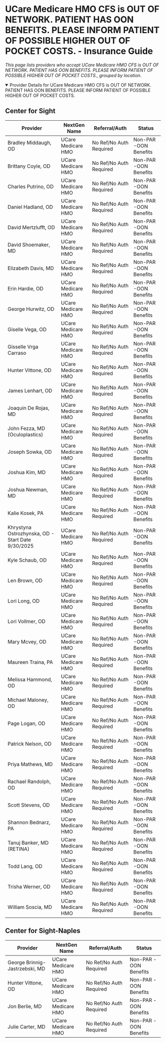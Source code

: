 # UCare Medicare HMO CFS is OUT OF NETWORK. PATIENT HAS OON BENEFITS. PLEASE INFORM PATIENT OF POSSIBLE HIGHER OUT OF POCKET COSTS. - Insurance Guide

*This page lists providers who accept UCare Medicare HMO CFS is OUT OF NETWORK. PATIENT HAS OON BENEFITS. PLEASE INFORM PATIENT OF POSSIBLE HIGHER OUT OF POCKET COSTS., grouped by location.*

<details open><summary>Provider Details for UCare Medicare HMO CFS is OUT OF NETWORK. PATIENT HAS OON BENEFITS. PLEASE INFORM PATIENT OF POSSIBLE HIGHER OUT OF POCKET COSTS.</summary>

## Center for Sight

| Provider | NextGen Name | Referral/Auth | Status |
|----------|-------------|--------------|--------|
| Bradley Middaugh, OD | UCare Medicare HMO | No Ref/No Auth Required | Non-PAR -OON Benefits |
| Brittany Coyle, OD | UCare Medicare HMO | No Ref/No Auth Required | Non-PAR -OON Benefits |
| Charles Putrino, OD | UCare Medicare HMO | No Ref/No Auth Required | Non-PAR -OON Benefits |
| Daniel Hadland, OD | UCare Medicare HMO | No Ref/No Auth Required | Non-PAR -OON Benefits |
| David Mertzlufft, OD | UCare Medicare HMO | No Ref/No Auth Required | Non-PAR -OON Benefits |
| David Shoemaker, MD | UCare Medicare HMO | No Ref/No Auth Required | Non-PAR -OON Benefits |
| Elizabeth Davis, MD | UCare Medicare HMO | No Ref/No Auth Required | Non-PAR -OON Benefits |
| Erin Hardie, OD | UCare Medicare HMO | No Ref/No Auth Required | Non-PAR -OON Benefits |
| George Hurwitz, OD | UCare Medicare HMO | No Ref/No Auth Required | Non-PAR -OON Benefits |
| Giselle Vega, OD | UCare Medicare HMO | No Ref/No Auth Required | Non-PAR -OON Benefits |
| Gisselle Vrga Carraso | UCare Medicare HMO | No Ref/No Auth Required | Non-PAR -OON Benefits |
| Hunter Vittone, OD | UCare Medicare HMO | No Ref/No Auth Required | Non-PAR -OON Benefits |
| James Lenhart, OD | UCare Medicare HMO | No Ref/No Auth Required | Non-PAR -OON Benefits |
| Joaquin De Rojas, MD | UCare Medicare HMO | No Ref/No Auth Required | Non-PAR -OON Benefits |
| John Fezza, MD (Oculoplastics) | UCare Medicare HMO | No Ref/No Auth Required | Non-PAR -OON Benefits |
| Joseph Sowka, OD | UCare Medicare HMO | No Ref/No Auth Required | Non-PAR -OON Benefits |
| Joshua Kim, MD | UCare Medicare HMO | No Ref/No Auth Required | Non-PAR -OON Benefits |
| Joshua Newman, MD | UCare Medicare HMO | No Ref/No Auth Required | Non-PAR -OON Benefits |
| Kalie Kosek, PA | UCare Medicare HMO | No Ref/No Auth Required | Non-PAR -OON Benefits |
| Khrystyna Ostrozhynska, OD - Start Date 9/30/2025 | UCare Medicare HMO | No Ref/No Auth Required | Non-PAR -OON Benefits |
| Kyle Schaub, OD | UCare Medicare HMO | No Ref/No Auth Required | Non-PAR -OON Benefits |
| Len Brown, OD | UCare Medicare HMO | No Ref/No Auth Required | Non-PAR -OON Benefits |
| Lori Long, OD | UCare Medicare HMO | No Ref/No Auth Required | Non-PAR -OON Benefits |
| Lori Vollmer, OD | UCare Medicare HMO | No Ref/No Auth Required | Non-PAR -OON Benefits |
| Mary Mcvey, OD | UCare Medicare HMO | No Ref/No Auth Required | Non-PAR -OON Benefits |
| Maureen Traina, PA | UCare Medicare HMO | No Ref/No Auth Required | Non-PAR -OON Benefits |
| Melissa Hammond, OD | UCare Medicare HMO | No Ref/No Auth Required | Non-PAR -OON Benefits |
| Michael Maloney, OD | UCare Medicare HMO | No Ref/No Auth Required | Non-PAR -OON Benefits |
| Page Logan, OD | UCare Medicare HMO | No Ref/No Auth Required | Non-PAR -OON Benefits |
| Patrick Nelson, OD | UCare Medicare HMO | No Ref/No Auth Required | Non-PAR -OON Benefits |
| Priya Mathews, MD | UCare Medicare HMO | No Ref/No Auth Required | Non-PAR -OON Benefits |
| Rachael Randolph, OD | UCare Medicare HMO | No Ref/No Auth Required | Non-PAR -OON Benefits |
| Scott Stevens, OD | UCare Medicare HMO | No Ref/No Auth Required | Non-PAR -OON Benefits |
| Shannon Bednarz, PA | UCare Medicare HMO | No Ref/No Auth Required | Non-PAR -OON Benefits |
| Tanuj Banker, MD (RETINA) | UCare Medicare HMO | No Ref/No Auth Required | Non-PAR -OON Benefits |
| Todd Lang, OD | UCare Medicare HMO | No Ref/No Auth Required | Non-PAR -OON Benefits |
| Trisha Werner, OD | UCare Medicare HMO | No Ref/No Auth Required | Non-PAR -OON Benefits |
| William Soscia, MD | UCare Medicare HMO | No Ref/No Auth Required | Non-PAR -OON Benefits |

## Center for Sight-Naples

| Provider | NextGen Name | Referral/Auth | Status |
|----------|-------------|--------------|--------|
| George Brinnig-Jastrzebski, MD | UCare Medicare HMO | No Ref/No Auth Required | Non-PAR -OON Benefits |
| Hunter Vittone, OD | UCare Medicare HMO | No Ref/No Auth Required | Non-PAR -OON Benefits |
| Jon Berlie, MD | UCare Medicare HMO | No Ref/No Auth Required | Non-PAR -OON Benefits |
| Julie Carter, MD | UCare Medicare HMO | No Ref/No Auth Required | Non-PAR -OON Benefits |

</details>


